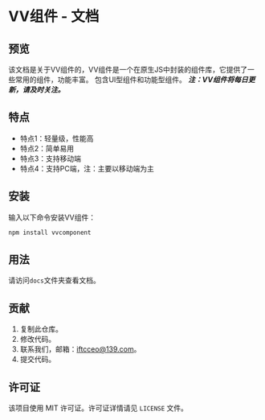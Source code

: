 # VV组件 - 文档

## 预览
该文档是关于VV组件的，VV组件是一个在原生JS中封装的组件库，它提供了一些常用的组件，功能丰富。
包含UI型组件和功能型组件。
***注：VV组件将每日更新，请及时关注。***

## 特点
- 特点1：轻量级，性能高
- 特点2：简单易用
- 特点3：支持移动端
- 特点4：支持PC端，注：主要以移动端为主

## 安装
输入以下命令安装VV组件：
```bash
npm install vvcomponent
```

## 用法
请访问`docs`文件夹查看文档。

## 贡献
1. 复制此仓库。
2. 修改代码。
3. 联系我们，邮箱：[iftcceo@139.com](mailto:iftcceo@139.com?subject=VV组件代码提交&body=请将修改后的代码发送到iftcceo@139.com，文件格式必须为压缩包文件)。
4. 提交代码。

## 许可证
该项目使用 MIT 许可证。许可证详情请见 `LICENSE` 文件。